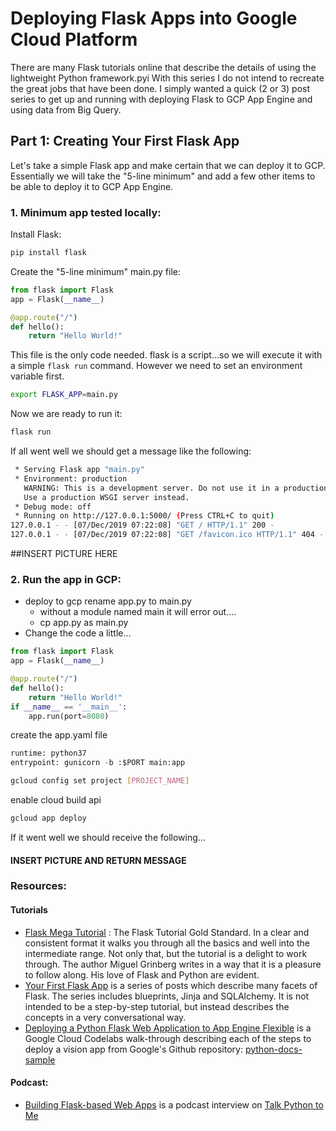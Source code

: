 # Deploying Flask Apps into Google Cloud Platform

There are many Flask tutorials online that describe the details of using the lightweight Python framework.pyi
With this series I do not intend to recreate the great jobs that have been done.
I simply wanted a quick (2 or 3) post series to get up and running with deploying Flask to
GCP App Engine and using data from Big Query.


## Part 1: Creating Your First Flask App

Let's take a simple Flask app and make certain that we can deploy it to GCP. Essentially we will take the "5-line minimum" 
and add a few other items to be able to deploy it to GCP App Engine.

### 1. Minimum app tested locally:
Install Flask:
```bash
pip install flask
```
Create the "5-line minimum" main.py file:  
```python
from flask import Flask
app = Flask(__name__)

@app.route("/")
def hello():
    return "Hello World!"
```
This file is the only code needed. 
flask is a script...so we will execute it with a simple `flask run` command. 
However we need to set an environment variable first.
 ```bash
export FLASK_APP=main.py
```
Now we are ready to run it:
```bash
flask run
 ```
If all went well we should get a message like the following:

```bash
 * Serving Flask app "main.py"
 * Environment: production
   WARNING: This is a development server. Do not use it in a production deployment.
   Use a production WSGI server instead.
 * Debug mode: off
 * Running on http://127.0.0.1:5000/ (Press CTRL+C to quit)
127.0.0.1 - - [07/Dec/2019 07:22:08] "GET / HTTP/1.1" 200 -
127.0.0.1 - - [07/Dec/2019 07:22:08] "GET /favicon.ico HTTP/1.1" 404 -
```
##INSERT PICTURE HERE

### 2. Run the app in GCP:

- deploy to gcp
    rename app.py to main.py
    - without a module named main it will error out....
    - cp app.py as main.py
- Change the code a little...
```python
from flask import Flask
app = Flask(__name__)

@app.route("/")
def hello():
    return "Hello World!"
if __name__ == '__main__':
    app.run(port=8080)

```
create the app.yaml file
```python
runtime: python37
entrypoint: gunicorn -b :$PORT main:app
```
```bash
gcloud config set project [PROJECT_NAME]
```
enable cloud build api
```bash
gcloud app deploy
```
If it went well we should receive the following...
#### INSERT PICTURE AND RETURN MESSAGE
### Resources:
#### Tutorials
- [Flask Mega Tutorial](https://blog.miguelgrinberg.com/post/the-flask-mega-tutorial-part-i-hello-world)
 : The Flask Tutorial Gold Standard. In a clear and consistent format it walks you through all the basics and well into the intermediate range.
 Not only that, but the tutorial is a delight to work through. 
 The author Miguel Grinberg writes in a way that it is a pleasure to follow along. 
 His love of Flask and Python are evident.
- [Your First Flask App](https://hackersandslackers.com/your-first-flask-application/) is a series of posts which describe many facets of Flask.
The series includes blueprints, Jinja and SQLAlchemy. It is not intended to be a step-by-step tutorial, but instead describes the concepts in a very 
conversational way.
- [Deploying a Python Flask Web Application to App Engine Flexible](https://codelabs.developers.google.com/codelabs/cloud-vision-app-engine/index.html?index=..%2F..index#0)
is a Google Cloud Codelabs walk-through describing each of the steps to deploy a vision app from Google's Github repository: 
[python-docs-sample](https://github.com/GoogleCloudPlatform/python-docs-samples) 

#### Podcast:
- [Building Flask-based Web Apps](https://talkpython.fm/episodes/show/48/building-flask-based-web-apps) is a podcast interview on [Talk Python to Me]()
